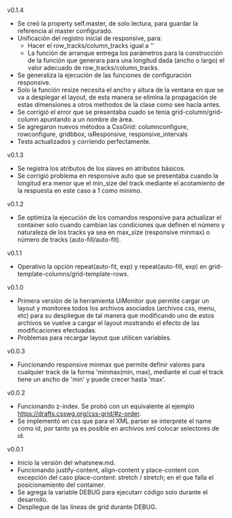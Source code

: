 v0.1.4
- Se creó la property self.master, de solo lectura, para guardar la referencia al master configurado.
- Unificación del registro inicial de responsive, para:
  - Hacer el row_tracks/column_tracks igual a ''
  - La función de arranque entrega los parámetros para la construcción de la función que generara
  para una longitud dada (ancho o largo) el valor adecuado de row_tracks/column_tracks.
- Se generaliza la ejecución de las funciones de configuración responsive.
- Solo la función resize necesita el ancho y altura de la ventana en que se va a desplegar el layout, 
de esta manera se elimina la propagación de estas dimensiones a otros methodos de la clase como see hacía 
antes.
- Se corrigió el error que se presentaba cuado se tenia grid-column/grid-column apuntando a un nombre 
de área.
- Se agregaron nuevos métodos a CssGrid: columnconfigure, rowconfigure, gridbbox, isResponsive, 
responsive_intervals
- Tests actualizados y corriendo perfectamente.

v0.1.3
- Se registra los atributos de los slaves en atributos básicos.
- Se corrigió problema en responsive auto que se presentaba cuando la longitud era menor 
que el min_size del track mediante el acotamiento de la respuesta en este caso a 1 como mínimo.

v0.1.2
- Se optimiza la ejecución de los comandos responsive para actualizar el container solo
cuando cambian las condiciones que definen el número y naturaleza de los tracks ya sea 
en max_size (responsive minmax) o número de tracks (auto-fill/auto-fit). 

v0.1.1
- Operativo la opción repeat(auto-fit, exp) y repeat(auto-fill, exp) en 
grid-template-columns/grid-template-rows.

v0.1.0
- Primera versión de la herramienta UiMonitor que permite cargar un layout y monitorea 
todos los archivos asociados (archivos css, menu, etc) para su despliegue de tal manera que 
modificando uno de estos archivos se vuelve a cargar el layout mostrando el efecto de las 
modificaciones efectuadas.
- Problemas para recargar layout que utilicen variables.

v0.0.3
- Funcionando responsive minmax que permite definir valores para cualquier track de la 
forma 'minmax(min, max), mediante el cual el track tiene un ancho de 'min' y puede crecer hasta 'max'.

v0.0.2
- Funcionando z-index. Se probó con un equivalente al ejemplo https://drafts.csswg.org/css-grid/#z-order.
- Se implementó en css que para el XML parser se interprete el name como id, por tanto ya es posible en 
archivos xml colocar selectores de id. 

v0.0.1
- Inicio la versión del whatsnew.md.
- Funcionando justify-content, align-content y place-content con excepción del caso 
place-content: stretch / stretch; en el que falla el posicionamiento del container.
- Se agrega la variable DEBUG para ejecutarr código solo durante el desarrollo.
- Despliegue de las líneas de grid durante DEBUG.

